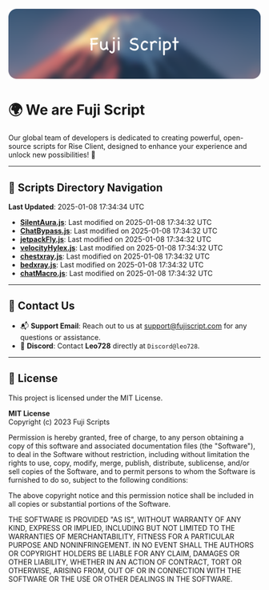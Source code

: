 ![Banner](.github/b.webp)

# 🌍 **We are Fuji Script**

Our global team of developers is dedicated to creating powerful, open-source scripts for Rise Client, designed to enhance your experience and unlock new possibilities! 🌟

---
<!-- SCRIPTS_NAVIGATION_START -->
## 📂 **Scripts Directory Navigation**

**Last Updated**: 2025-01-08 17:34:34 UTC

- **[SilentAura.js](scripts/SilentAura.js)**: Last modified on 2025-01-08 17:34:32 UTC
- **[ChatBypass.js](scripts/ChatBypass.js)**: Last modified on 2025-01-08 17:34:32 UTC
- **[jetpackFly.js](scripts/jetpackFly.js)**: Last modified on 2025-01-08 17:34:32 UTC
- **[velocityHylex.js](scripts/velocityHylex.js)**: Last modified on 2025-01-08 17:34:32 UTC
- **[chestxray.js](scripts/chestxray.js)**: Last modified on 2025-01-08 17:34:32 UTC
- **[bedxray.js](scripts/bedxray.js)**: Last modified on 2025-01-08 17:34:32 UTC
- **[chatMacro.js](scripts/chatMacro.js)**: Last modified on 2025-01-08 17:34:32 UTC

<!-- SCRIPTS_NAVIGATION_END -->

---

## 💬 **Contact Us**  
- 📬 **Support Email**: Reach out to us at [support@fujiscript.com](mailto:support@fujiscript.com) for any questions or assistance.  
- 💬 **Discord**: Contact **Leo728** directly at `Discord@leo728`.

---

## 📜 **License**

This project is licensed under the MIT License.  

**MIT License**  
Copyright (c) 2023 Fuji Scripts  

Permission is hereby granted, free of charge, to any person obtaining a copy of this software and associated documentation files (the "Software"), to deal in the Software without restriction, including without limitation the rights to use, copy, modify, merge, publish, distribute, sublicense, and/or sell copies of the Software, and to permit persons to whom the Software is furnished to do so, subject to the following conditions:  

The above copyright notice and this permission notice shall be included in all copies or substantial portions of the Software.  

THE SOFTWARE IS PROVIDED "AS IS", WITHOUT WARRANTY OF ANY KIND, EXPRESS OR IMPLIED, INCLUDING BUT NOT LIMITED TO THE WARRANTIES OF MERCHANTABILITY, FITNESS FOR A PARTICULAR PURPOSE AND NONINFRINGEMENT. IN NO EVENT SHALL THE AUTHORS OR COPYRIGHT HOLDERS BE LIABLE FOR ANY CLAIM, DAMAGES OR OTHER LIABILITY, WHETHER IN AN ACTION OF CONTRACT, TORT OR OTHERWISE, ARISING FROM, OUT OF OR IN CONNECTION WITH THE SOFTWARE OR THE USE OR OTHER DEALINGS IN THE SOFTWARE.  
